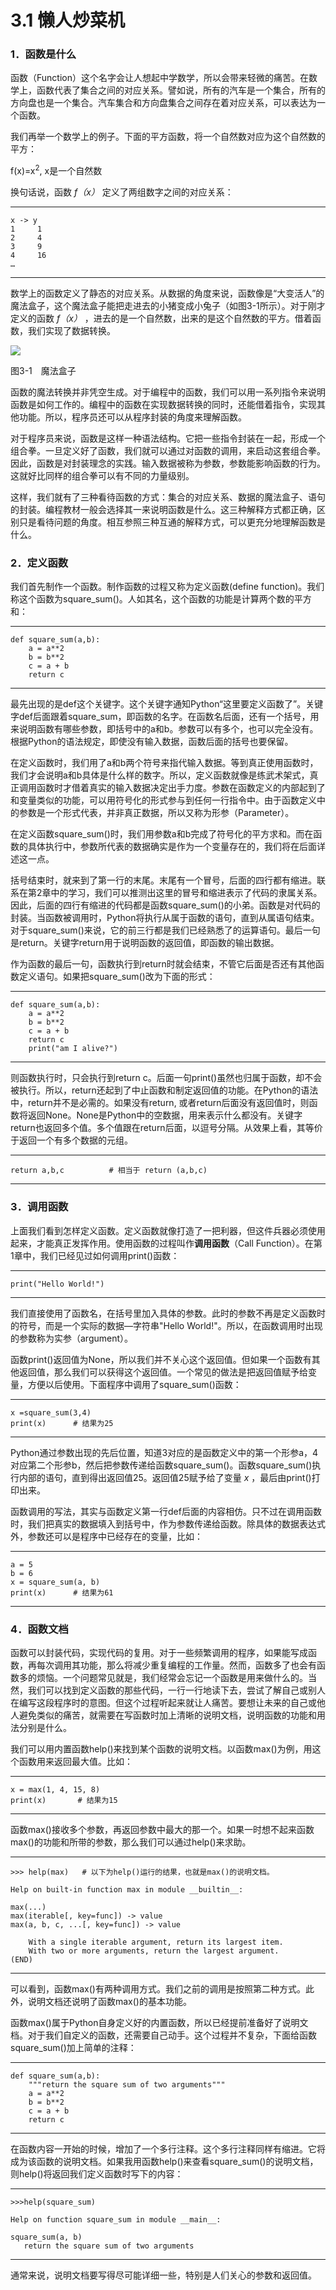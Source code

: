 # 3.1 懒人炒菜机


### 1．函数是什么

函数（Function）这个名字会让人想起中学数学，所以会带来轻微的痛苦。在数学上，函数代表了集合之间的对应关系。譬如说，所有的汽车是一个集合，所有的方向盘也是一个集合。汽车集合和方向盘集合之间存在着对应关系，可以表达为一个函数。

我们再举一个数学上的例子。下面的平方函数，将一个自然数对应为这个自然数的平方：

f(x)=x<sup>2</sup>, x是一个自然数

换句话说，函数 *f（x）* 定义了两组数字之间的对应关系：

------------------------------------------------------------------------

    x -> y
    1     1
    2     4
    3     9
    4     16
    …

------------------------------------------------------------------------

数学上的函数定义了静态的对应关系。从数据的角度来说，函数像是“大变活人”的魔法盒子，这个魔法盒子能把走进去的小猪变成小兔子（如图3-1所示）。对于刚才定义的函数 *f（x）* ，进去的是一个自然数，出来的是这个自然数的平方。借着函数，我们实现了数据转换。

![](../Images/image00109.jpeg)

图3-1　魔法盒子


函数的魔法转换并非凭空生成。对于编程中的函数，我们可以用一系列指令来说明函数是如何工作的。编程中的函数在实现数据转换的同时，还能借着指令，实现其他功能。所以，程序员还可以从程序封装的角度来理解函数。

对于程序员来说，函数是这样一种语法结构。它把一些指令封装在一起，形成一个组合拳。一旦定义好了函数，我们就可以通过对函数的调用，来启动这套组合拳。因此，函数是对封装理念的实践。输入数据被称为参数，参数能影响函数的行为。这就好比同样的组合拳可以有不同的力量级别。

这样，我们就有了三种看待函数的方式：集合的对应关系、数据的魔法盒子、语句的封装。编程教材一般会选择其一来说明函数是什么。这三种解释方式都正确，区别只是看待问题的角度。相互参照三种互通的解释方式，可以更充分地理解函数是什么。

### 2．定义函数

我们首先制作一个函数。制作函数的过程又称为定义函数(define
function)。我们称这个函数为square\_sum()。人如其名，这个函数的功能是计算两个数的平方和：

------------------------------------------------------------------------

    def square_sum(a,b):
        a = a**2
        b = b**2
        c = a + b
        return c

------------------------------------------------------------------------

最先出现的是def这个关键字。这个关键字通知Python“这里要定义函数了”。关键字def后面跟着square\_sum，即函数的名字。在函数名后面，还有一个括号，用来说明函数有哪些参数，即括号中的a和b。参数可以有多个，也可以完全没有。根据Python的语法规定，即使没有输入数据，函数后面的括号也要保留。

在定义函数时，我们用了a和b两个符号来指代输入数据。等到真正使用函数时，我们才会说明a和b具体是什么样的数字。所以，定义函数就像是练武术架式，真正调用函数时才借着真实的输入数据决定出手力度。参数在函数定义的内部起到了和变量类似的功能，可以用符号化的形式参与到任何一行指令中。由于函数定义中的参数是一个形式代表，并非真正数据，所以又称为形参（Parameter）。

在定义函数square\_sum()时，我们用参数a和b完成了符号化的平方求和。而在函数的具体执行中，参数所代表的数据确实是作为一个变量存在的，我们将在后面详述这一点。

括号结束时，就来到了第一行的末尾。末尾有一个冒号，后面的四行都有缩进。联系在第2章中的学习，我们可以推测出这里的冒号和缩进表示了代码的隶属关系。因此，后面的四行有缩进的代码都是函数square\_sum()的小弟。函数是对代码的封装。当函数被调用时，Python将执行从属于函数的语句，直到从属语句结束。对于square\_sum()来说，它的前三行都是我们已经熟悉了的运算语句。最后一句是return。关键字return用于说明函数的返回值，即函数的输出数据。

作为函数的最后一句，函数执行到return时就会结束，不管它后面是否还有其他函数定义语句。如果把square\_sum()改为下面的形式：

------------------------------------------------------------------------

    def square_sum(a,b):
        a = a**2
        b = b**2
        c = a + b
        return c
        print("am I alive?")

------------------------------------------------------------------------

则函数执行时，只会执行到return
c。后面一句print()虽然也归属于函数，却不会被执行。所以，return还起到了中止函数和制定返回值的功能。在Python的语法中，return并不是必需的。如果没有return, 或者return后面没有返回值时，则函数将返回None。None是Python中的空数据，用来表示什么都没有。关键字return也返回多个值。多个值跟在return后面，以逗号分隔。从效果上看，其等价于返回一个有多个数据的元组。

------------------------------------------------------------------------

    return a,b,c          # 相当于 return (a,b,c)

------------------------------------------------------------------------

### 3．调用函数

上面我们看到怎样定义函数。定义函数就像打造了一把利器，但这件兵器必须使用起来，才能真正发挥作用。使用函数的过程叫作**调用函数**（Call Function）。在第1章中，我们已经见过如何调用print()函数：

------------------------------------------------------------------------

    print("Hello World!")

------------------------------------------------------------------------

我们直接使用了函数名，在括号里加入具体的参数。此时的参数不再是定义函数时的符号，而是一个实际的数据—字符串"Hello World!"。所以，在函数调用时出现的参数称为实参（argument）。

函数print()返回值为None，所以我们并不关心这个返回值。但如果一个函数有其他返回值，那么我们可以获得这个返回值。一个常见的做法是把返回值赋予给变量，方便以后使用。下面程序中调用了square\_sum()函数：

------------------------------------------------------------------------

    x =square_sum(3,4)
    print(x)      # 结果为25

------------------------------------------------------------------------

Python通过参数出现的先后位置，知道3对应的是函数定义中的第一个形参a，4对应第二个形参b，然后把参数传递给函数square\_sum()。函数square\_sum()执行内部的语句，直到得出返回值25。返回值25赋予给了变量 *x* ，最后由print()打印出来。

函数调用的写法，其实与函数定义第一行def后面的内容相仿。只不过在调用函数时，我们把真实的数据填入到括号中，作为参数传递给函数。除具体的数据表达式外，参数还可以是程序中已经存在的变量，比如：

------------------------------------------------------------------------

    a = 5
    b = 6
    x = square_sum(a, b)
    print(x)      # 结果为61

------------------------------------------------------------------------

### 4．函数文档

函数可以封装代码，实现代码的复用。对于一些频繁调用的程序，如果能写成函数，再每次调用其功能，那么将减少重复编程的工作量。然而，函数多了也会有函数多的烦恼。一个问题常见就是，我们经常会忘记一个函数是用来做什么的。当然，我们可以找到定义函数的那些代码，一行一行地读下去，尝试了解自己或别人在编写这段程序时的意图。但这个过程听起来就让人痛苦。要想让未来的自己或他人避免类似的痛苦，就需要在写函数时加上清晰的说明文档，说明函数的功能和用法分别是什么。

我们可以用内置函数help()来找到某个函数的说明文档。以函数max()为例，用这个函数用来返回最大值。比如：

------------------------------------------------------------------------

    x = max(1, 4, 15, 8)
    print(x)       # 结果为15

------------------------------------------------------------------------

函数max()接收多个参数，再返回参数中最大的那一个。如果一时想不起来函数max()的功能和所带的参数，那么我们可以通过help()来求助。

------------------------------------------------------------------------

    >>> help(max)   # 以下为help()运行的结果，也就是max()的说明文档。
        
    Help on built-in function max in module __builtin__:
        
    max(...)
    max(iterable[, key=func]) -> value
    max(a, b, c, ...[, key=func]) -> value
        
        With a single iterable argument, return its largest item.
        With two or more arguments, return the largest argument.
    (END)

------------------------------------------------------------------------

可以看到，函数max()有两种调用方式。我们之前的调用是按照第二种方式。此外，说明文档还说明了函数max()的基本功能。

函数max()属于Python自身定义好的内置函数，所以已经提前准备好了说明文档。对于我们自定义的函数，还需要自己动手。这个过程并不复杂，下面给函数square\_sum()加上简单的注释：

------------------------------------------------------------------------

    def square_sum(a,b):
        """return the square sum of two arguments"""
        a = a**2
        b = b**2
        c = a + b
        return c

------------------------------------------------------------------------

在函数内容一开始的时候，增加了一个多行注释。这个多行注释同样有缩进。它将成为该函数的说明文档。如果我用函数help()来查看square\_sum()的说明文档，则help()将返回我们定义函数时写下的内容：

------------------------------------------------------------------------

    >>>help(square_sum)
        
    Help on function square_sum in module __main__:
        
    square_sum(a, b)
       return the square sum of two arguments

------------------------------------------------------------------------

通常来说，说明文档要写得尽可能详细一些，特别是人们关心的参数和返回值。
